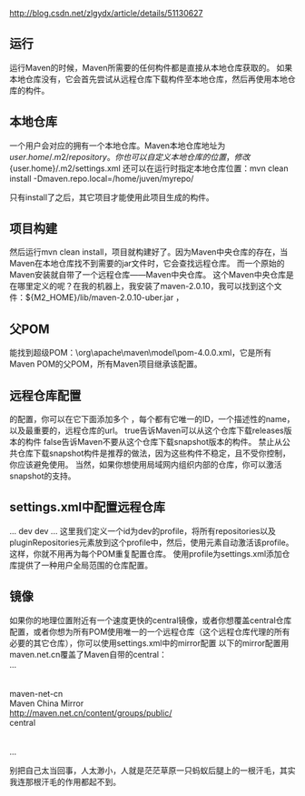 http://blog.csdn.net/zlgydx/article/details/51130627


## 运行
运行Maven的时候，Maven所需要的任何构件都是直接从本地仓库获取的。
如果本地仓库没有，它会首先尝试从远程仓库下载构件至本地仓库，然后再使用本地仓库的构件。

## 本地仓库
一个用户会对应的拥有一个本地仓库。Maven本地仓库地址为${user.home}/.m2/repository 。
你也可以自定义本地仓库的位置，修改${user.home}/.m2/settings.xml 
还可以在运行时指定本地仓库位置：mvn clean install -Dmaven.repo.local=/home/juven/myrepo/


只有install了之后，其它项目才能使用此项目生成的构件。

## 项目构建
然后运行mvn clean install，项目就构建好了。因为Maven中央仓库的存在，当Maven在本地仓库找不到需要的jar文件时，它会查找远程仓库。
而一个原始的Maven安装就自带了一个远程仓库——Maven中央仓库。
这个Maven中央仓库是在哪里定义的呢？在我的机器上，我安装了maven-2.0.10，我可以找到这个文件：${M2_HOME}/lib/maven-2.0.10-uber.jar ，

## 父POM
能找到超级POM：\org\apache\maven\model\pom-4.0.0.xml，它是所有Maven POM的父POM，所有Maven项目继承该配置。

## 远程仓库配置
<repositories>的配置，你可以在它下面添加多个<repository> ，每个<repository>都有它唯一的ID，一个描述性的name，以及最重要的，远程仓库的url。
<releases><enabled>true</enabled></releases>告诉Maven可以从这个仓库下载releases版本的构件
<snapshots><enabled>false</enabled></snapshots>告诉Maven不要从这个仓库下载snapshot版本的构件。
禁止从公共仓库下载snapshot构件是推荐的做法，因为这些构件不稳定，且不受你控制，你应该避免使用。
当然，如果你想使用局域网内组织内部的仓库，你可以激活snapshot的支持。
  

## settings.xml中配置远程仓库
<settings>  
  ...  
  <profiles>  
    <profile>  
      <id>dev</id>  
      <!-- repositories and pluginRepositories here-->  
    </profile>  
  </profiles>  
  <activeProfiles>  
    <activeProfile>dev</activeProfile>  
  </activeProfiles>  
  ...  
</settings>
这里我们定义一个id为dev的profile，将所有repositories以及pluginRepositories元素放到这个profile中，然后，使用<activeProfiles>元素自动激活该profile。这样，你就不用再为每个POM重复配置仓库。
使用profile为settings.xml添加仓库提供了一种用户全局范围的仓库配置。
  
## 镜像  
如果你的地理位置附近有一个速度更快的central镜像，或者你想覆盖central仓库配置，或者你想为所有POM使用唯一的一个远程仓库（这个远程仓库代理的所有必要的其它仓库），你可以使用settings.xml中的mirror配置
以下的mirror配置用maven.net.cn覆盖了Maven自带的central：
<settings>  
...  
  <mirrors>  
    <mirror>  
      <id>maven-net-cn</id>  
      <name>Maven China Mirror</name>  
      <url>http://maven.net.cn/content/groups/public/</url>  
      <mirrorOf>central</mirrorOf>  
    </mirror>  
  </mirrors>  
...  
</settings>
  
  
  
  
  
  
  
















别把自己太当回事，人太渺小，人就是茫茫草原一只蚂蚁后腿上的一根汗毛，其实我连那根汗毛的作用都起不到。

